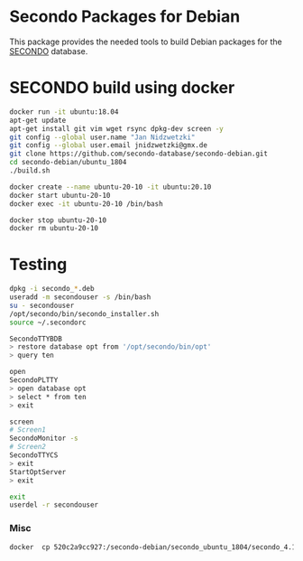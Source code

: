 # Secondo Packages for Debian
This package provides the needed tools to build Debian packages for the [SECONDO](http://dna.fernuni-hagen.de/secondo/) database. 


# SECONDO build using docker
```bash
docker run -it ubuntu:18.04
apt-get update
apt-get install git vim wget rsync dpkg-dev screen -y
git config --global user.name "Jan Nidzwetzki"
git config --global user.email jnidzwetzki@gmx.de
git clone https://github.com/secondo-database/secondo-debian.git
cd secondo-debian/ubuntu_1804
./build.sh
```

```bash
docker create --name ubuntu-20-10 -it ubuntu:20.10
docker start ubuntu-20-10
docker exec -it ubuntu-20-10 /bin/bash

docker stop ubuntu-20-10
docker rm ubuntu-20-10
```

# Testing 
```bash
dpkg -i secondo_*.deb
useradd -m secondouser -s /bin/bash
su - secondouser
/opt/secondo/bin/secondo_installer.sh
source ~/.secondorc

SecondoTTYBDB
> restore database opt from '/opt/secondo/bin/opt'
> query ten

open 
SecondoPLTTY
> open database opt
> select * from ten
> exit

screen
# Screen1
SecondoMonitor -s
# Screen2
SecondoTTYCS
> exit
StartOptServer
> exit

exit
userdel -r secondouser
```

### Misc

```bash
docker  cp 520c2a9cc927:/secondo-debian/secondo_ubuntu_1804/secondo_4.1.3-1+ubuntu1804_amd64.deb .
```
